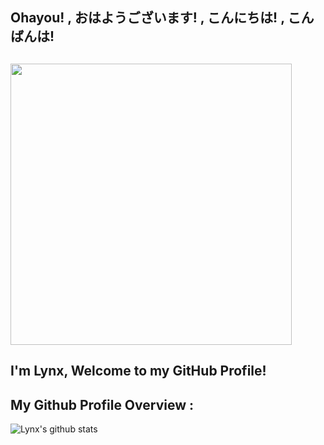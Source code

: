 ## Ohayou! , おはようございます! , こんにちは! , こんばんは!
## <img src="https://github.com/lynnnnzx/LynnnnZx/blob/master/miku.gif" width="450px">
## I'm Lynx, Welcome to my GitHub Profile! 

## My Github Profile Overview :
![Lynx's github stats](https://github-readme-stats.vercel.app/api?username=lynnnnzx&show_icons=true)

